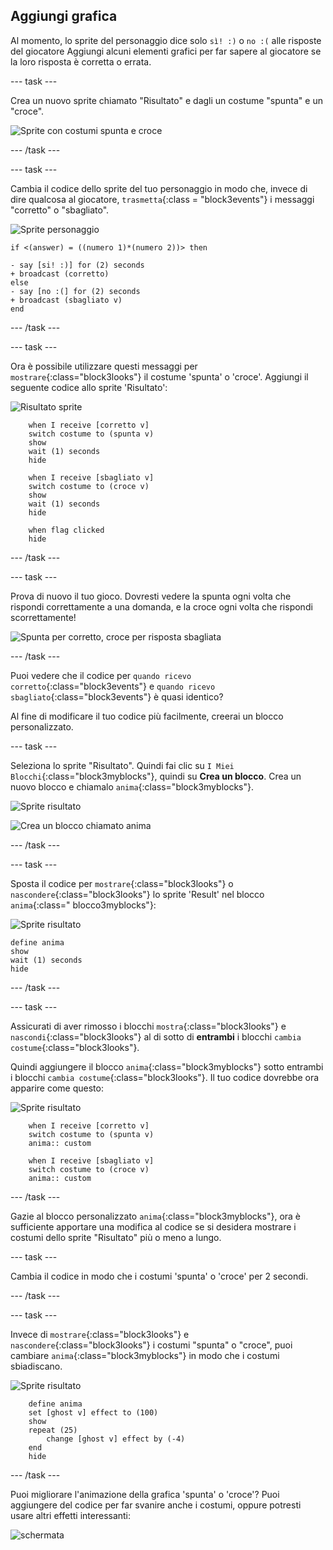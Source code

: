 ## Aggiungi grafica

Al momento, lo sprite del personaggio dice solo `sì! :)` o `no :(` alle risposte del giocatore Aggiungi alcuni elementi grafici per far sapere al giocatore se la loro risposta è corretta o errata.

--- task ---

Crea un nuovo sprite chiamato "Risultato" e dagli un costume "spunta" e un "croce".

![Sprite con costumi spunta e croce](images/brain-result.png)

--- /task ---

--- task ---

Cambia il codice dello sprite del tuo personaggio in modo che, invece di dire qualcosa al giocatore, `trasmetta`{:class = "block3events"} i messaggi "corretto" o "sbagliato".

![Sprite personaggio](images/giga-sprite.png)

```blocks3
if <(answer) = ((numero 1)*(numero 2))> then

- say [si! :)] for (2) seconds
+ broadcast (corretto)
else
- say [no :(] for (2) seconds
+ broadcast (sbagliato v)
end
```

--- /task ---

--- task ---

Ora è possibile utilizzare questi messaggi per `mostrare`{:class="block3looks"} il costume 'spunta' o 'croce'. Aggiungi il seguente codice allo sprite 'Risultato':

![Risultato sprite](images/result-sprite.png)

```blocks3
    when I receive [corretto v]
    switch costume to (spunta v)
    show
    wait (1) seconds
    hide

    when I receive [sbagliato v]
    switch costume to (croce v)
    show
    wait (1) seconds
    hide

    when flag clicked
    hide
```

--- /task ---

--- task ---

Prova di nuovo il tuo gioco. Dovresti vedere la spunta ogni volta che rispondi correttamente a una domanda, e la croce ogni volta che rispondi scorrettamente!

![Spunta per corretto, croce per risposta sbagliata](images/brain-test-answer.png)

--- /task ---

Puoi vedere che il codice per `quando ricevo corretto`{:class="block3events"} e `quando ricevo sbagliato`{:class="block3events"} è quasi identico?

Al fine di modificare il tuo codice più facilmente, creerai un blocco personalizzato.

--- task ---

Seleziona lo sprite "Risultato". Quindi fai clic su `I Miei Blocchi`{:class="block3myblocks"}, quindi su **Crea un blocco**. Crea un nuovo blocco e chiamalo `anima`{:class="block3myblocks"}.

![Sprite risultato](images/result-sprite.png)

![Crea un blocco chiamato anima](images/brain-animate-function.png)

--- /task ---

--- task ---

Sposta il codice per `mostrare`{:class="block3looks"} o `nascondere`{:class="block3looks"} lo sprite 'Result' nel blocco `anima`{:class=" blocco3myblocks"}:

![Sprite risultato](images/result-sprite.png)

```blocks3
define anima
show
wait (1) seconds
hide
```

--- /task ---

--- task ---

Assicurati di aver rimosso i blocchi `mostra`{:class="block3looks"} e `nascondi`{:class="block3looks"} al di sotto di **entrambi** i blocchi `cambia costume`{:class="block3looks"}.

Quindi aggiungere il blocco `anima`{:class="block3myblocks"} sotto entrambi i blocchi `cambia costume`{:class="block3looks"}. Il tuo codice dovrebbe ora apparire come questo:

![Sprite risultato](images/result-sprite.png)

```blocks3
    when I receive [corretto v]
    switch costume to (spunta v)
    anima:: custom

    when I receive [sbagliato v]
    switch costume to (croce v)
    anima:: custom
```

--- /task ---

Gazie al blocco personalizzato `anima`{:class="block3myblocks"}, ora è sufficiente apportare una modifica al codice se si desidera mostrare i costumi dello sprite "Risultato" più o meno a lungo.

--- task ---

Cambia il codice in modo che i costumi 'spunta' o 'croce' per 2 secondi.

--- /task ---

--- task ---

Invece di `mostrare`{:class="block3looks"} e `nascondere`{:class="block3looks"} i costumi "spunta" o "croce", puoi cambiare `anima`{:class="block3myblocks"} in modo che i costumi sbiadiscano.

![Sprite risultato](images/result-sprite.png)

```blocks3
    define anima
    set [ghost v] effect to (100)
    show
    repeat (25)
        change [ghost v] effect by (-4)
    end
    hide
```

--- /task ---

Puoi migliorare l'animazione della grafica 'spunta' o 'croce'? Puoi aggiungere del codice per far svanire anche i costumi, oppure potresti usare altri effetti interessanti:

![schermata](images/brain-effects.png)